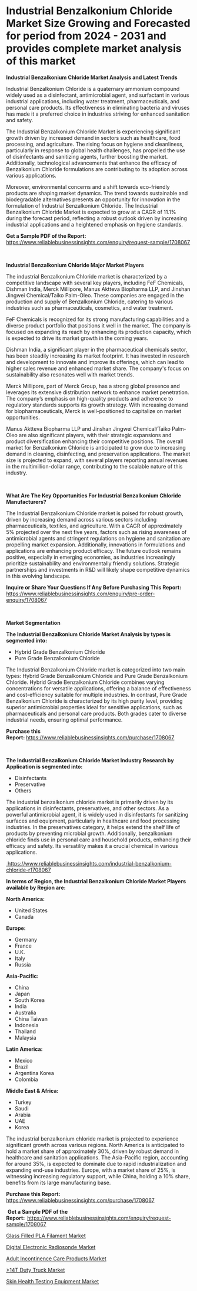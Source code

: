 <p><h1>Industrial Benzalkonium Chloride Market Size Growing and Forecasted for period from 2024 - 2031 and provides complete market analysis of this market</h1></p><p><strong>Industrial Benzalkonium Chloride Market Analysis and Latest Trends</strong></p>
<p><p>Industrial Benzalkonium Chloride is a quaternary ammonium compound widely used as a disinfectant, antimicrobial agent, and surfactant in various industrial applications, including water treatment, pharmaceuticals, and personal care products. Its effectiveness in eliminating bacteria and viruses has made it a preferred choice in industries striving for enhanced sanitation and safety.</p><p>The Industrial Benzalkonium Chloride Market is experiencing significant growth driven by increased demand in sectors such as healthcare, food processing, and agriculture. The rising focus on hygiene and cleanliness, particularly in response to global health challenges, has propelled the use of disinfectants and sanitizing agents, further boosting the market. Additionally, technological advancements that enhance the efficacy of Benzalkonium Chloride formulations are contributing to its adoption across various applications.</p><p>Moreover, environmental concerns and a shift towards eco-friendly products are shaping market dynamics. The trend towards sustainable and biodegradable alternatives presents an opportunity for innovation in the formulation of Industrial Benzalkonium Chloride. The Industrial Benzalkonium Chloride Market is expected to grow at a CAGR of 11.1% during the forecast period, reflecting a robust outlook driven by increasing industrial applications and a heightened emphasis on hygiene standards.</p></p>
<p><strong>Get a Sample PDF of the Report:&nbsp;</strong> <a href="https://www.reliablebusinessinsights.com/enquiry/request-sample/1708067?utm_campaign=1426&utm_medium=2&utm_source=Github&utm_content=ia&utm_term=13102024&utm_id=industrial-benzalkonium-chloride">https://www.reliablebusinessinsights.com/enquiry/request-sample/1708067</a></p>
<p>&nbsp;</p>
<p><strong>Industrial Benzalkonium Chloride Major Market Players</strong></p>
<p><p>The industrial Benzalkonium Chloride market is characterized by a competitive landscape with several key players, including FeF Chemicals, Dishman India, Merck Millipore, Manus Aktteva Biopharma LLP, and Jinshan Jingwei Chemical/Taiko Palm-Oleo. These companies are engaged in the production and supply of Benzalkonium Chloride, catering to various industries such as pharmaceuticals, cosmetics, and water treatment.</p><p>FeF Chemicals is recognized for its strong manufacturing capabilities and a diverse product portfolio that positions it well in the market. The company is focused on expanding its reach by enhancing its production capacity, which is expected to drive its market growth in the coming years.</p><p>Dishman India, a significant player in the pharmaceutical chemicals sector, has been steadily increasing its market footprint. It has invested in research and development to innovate and improve its offerings, which can lead to higher sales revenue and enhanced market share. The company's focus on sustainability also resonates well with market trends.</p><p>Merck Millipore, part of Merck Group, has a strong global presence and leverages its extensive distribution network to enhance market penetration. The company’s emphasis on high-quality products and adherence to regulatory standards supports its growth strategy. With increasing demand for biopharmaceuticals, Merck is well-positioned to capitalize on market opportunities.</p><p>Manus Aktteva Biopharma LLP and Jinshan Jingwei Chemical/Taiko Palm-Oleo are also significant players, with their strategic expansions and product diversification enhancing their competitive positions. The overall market for Benzalkonium Chloride is anticipated to grow due to increasing demand in cleaning, disinfecting, and preservation applications. The market size is projected to expand, with several players reporting annual revenues in the multimillion-dollar range, contributing to the scalable nature of this industry.</p></p>
<p>&nbsp;</p>
<p><strong>What Are The Key Opportunities For Industrial Benzalkonium Chloride Manufacturers?</strong></p>
<p><p>The Industrial Benzalkonium Chloride market is poised for robust growth, driven by increasing demand across various sectors including pharmaceuticals, textiles, and agriculture. With a CAGR of approximately 5% projected over the next five years, factors such as rising awareness of antimicrobial agents and stringent regulations on hygiene and sanitation are propelling market expansion. Additionally, innovations in formulations and applications are enhancing product efficacy. The future outlook remains positive, especially in emerging economies, as industries increasingly prioritize sustainability and environmentally friendly solutions. Strategic partnerships and investments in R&D will likely shape competitive dynamics in this evolving landscape.</p></p>
<p><strong>Inquire or Share Your Questions If Any Before Purchasing This Report:</strong> <a href="https://www.reliablebusinessinsights.com/enquiry/pre-order-enquiry/1708067?utm_campaign=1426&utm_medium=2&utm_source=Github&utm_content=ia&utm_term=13102024&utm_id=industrial-benzalkonium-chloride">https://www.reliablebusinessinsights.com/enquiry/pre-order-enquiry/1708067</a></p>
<p>&nbsp;</p>
<p><strong>Market Segmentation</strong></p>
<p><strong>The Industrial Benzalkonium Chloride Market Analysis by types is segmented into:</strong></p>
<p><ul><li>Hybrid Grade Benzalkonium Chloride</li><li>Pure Grade Benzalkonium Chloride</li></ul></p>
<p><p>The Industrial Benzalkonium Chloride market is categorized into two main types: Hybrid Grade Benzalkonium Chloride and Pure Grade Benzalkonium Chloride. Hybrid Grade Benzalkonium Chloride combines varying concentrations for versatile applications, offering a balance of effectiveness and cost-efficiency suitable for multiple industries. In contrast, Pure Grade Benzalkonium Chloride is characterized by its high purity level, providing superior antimicrobial properties ideal for sensitive applications, such as pharmaceuticals and personal care products. Both grades cater to diverse industrial needs, ensuring optimal performance.</p></p>
<p><strong>Purchase this Report:&nbsp;</strong><a href="https://www.reliablebusinessinsights.com/purchase/1708067?utm_campaign=1426&utm_medium=2&utm_source=Github&utm_content=ia&utm_term=13102024&utm_id=industrial-benzalkonium-chloride">https://www.reliablebusinessinsights.com/purchase/1708067</a></p>
<p>&nbsp;</p>
<p><strong>The Industrial Benzalkonium Chloride Market Industry Research by Application is segmented into:</strong></p>
<p><ul><li>Disinfectants</li><li>Preservative</li><li>Others</li></ul></p>
<p><p>The industrial benzalkonium chloride market is primarily driven by its applications in disinfectants, preservatives, and other sectors. As a powerful antimicrobial agent, it is widely used in disinfectants for sanitizing surfaces and equipment, particularly in healthcare and food processing industries. In the preservatives category, it helps extend the shelf life of products by preventing microbial growth. Additionally, benzalkonium chloride finds use in personal care and household products, enhancing their efficacy and safety. Its versatility makes it a crucial chemical in various applications.</p></p>
<p><a href="https://www.reliablebusinessinsights.com/industrial-benzalkonium-chloride-r1708067?utm_campaign=1426&utm_medium=2&utm_source=Github&utm_content=ia&utm_term=13102024&utm_id=industrial-benzalkonium-chloride">&nbsp;https://www.reliablebusinessinsights.com/industrial-benzalkonium-chloride-r1708067</a></p>
<p><strong>In terms of Region, the Industrial Benzalkonium Chloride Market Players available by Region are:</strong></p>
<p>
    <p> <strong> North America: </strong>
        <ul>
            <li>United States</li>
            <li>Canada</li>
        </ul>
        </p> 
    <p> <strong> Europe: </strong>
        <ul>
            <li>Germany</li>
            <li>France</li>
            <li>U.K.</li>
            <li>Italy</li>
            <li>Russia</li>
        </ul>
        </p> 
    <p> <strong> Asia-Pacific: </strong>
        <ul>
            <li>China</li>
            <li>Japan</li>
            <li>South Korea</li>
            <li>India</li>
            <li>Australia</li>
            <li>China Taiwan</li>
            <li>Indonesia</li>
            <li>Thailand</li>
            <li>Malaysia</li>
        </ul>
        </p> 
    <p> <strong> Latin America: </strong>
        <ul>
            <li>Mexico</li>
            <li>Brazil</li>
            <li>Argentina Korea</li>
            <li>Colombia</li>
        </ul>
        </p> 
    <p> <strong> Middle East & Africa: </strong>
        <ul>
            <li>Turkey</li>
            <li>Saudi</li>
            <li>Arabia</li>
            <li>UAE</li>
            <li>Korea</li>
        </ul>
    </p>
    </p>
<p><p>The industrial benzalkonium chloride market is projected to experience significant growth across various regions. North America is anticipated to hold a market share of approximately 30%, driven by robust demand in healthcare and sanitation applications. The Asia-Pacific region, accounting for around 35%, is expected to dominate due to rapid industrialization and expanding end-use industries. Europe, with a market share of 25%, is witnessing increasing regulatory support, while China, holding a 10% share, benefits from its large manufacturing base.</p></p>
<p><strong>Purchase this Report: </strong><a href="https://www.reliablebusinessinsights.com/purchase/1708067?utm_campaign=1426&utm_medium=2&utm_source=Github&utm_content=ia&utm_term=13102024&utm_id=industrial-benzalkonium-chloride">https://www.reliablebusinessinsights.com/purchase/1708067</a></p>
<p>&nbsp;<strong>Get a Sample PDF of the Report:&nbsp;&nbsp;</strong><a href="https://www.reliablebusinessinsights.com/enquiry/request-sample/1708067?utm_campaign=1426&utm_medium=2&utm_source=Github&utm_content=ia&utm_term=13102024&utm_id=industrial-benzalkonium-chloride">https://www.reliablebusinessinsights.com/enquiry/request-sample/1708067</a></p>
<p><strong></strong></p>
<p><p><a href="https://www.linkedin.com/pulse/future-ready-strategic-insights-global-glass-filled-pla-8xxoc?utm_campaign=1426&utm_medium=2&utm_source=Github&utm_content=ia&utm_term=13102024&utm_id=industrial-benzalkonium-chloride">Glass Filled PLA Filament Market</a></p><p><a href="https://www.linkedin.com/pulse/emerging-digital-electronic-radiosonde-market-opportunities-pbdpf?utm_campaign=1426&utm_medium=2&utm_source=Github&utm_content=ia&utm_term=13102024&utm_id=industrial-benzalkonium-chloride">Digital Electronic Radiosonde Market</a></p><p><a href="https://www.linkedin.com/pulse/adult-incontinence-care-products-market-trends-insights-cy6we?utm_campaign=1426&utm_medium=2&utm_source=Github&utm_content=ia&utm_term=13102024&utm_id=industrial-benzalkonium-chloride">Adult Incontinence Care Products Market</a></p><p><a href="https://github.com/DixieGrimes/Market-Research-Report-List-1/blob/main/14t-duty-truck-market.md?utm_campaign=1426&utm_medium=2&utm_source=Github&utm_content=ia&utm_term=13102024&utm_id=industrial-benzalkonium-chloride">>14T Duty Truck Market</a></p><p><a href="https://www.linkedin.com/pulse/strategic-roadmap-global-skin-health-testing-equipment-market-ok3ec?utm_campaign=1426&utm_medium=2&utm_source=Github&utm_content=ia&utm_term=13102024&utm_id=industrial-benzalkonium-chloride">Skin Health Testing Equipment Market</a></p></p>